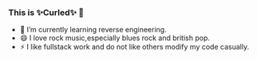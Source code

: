 ### This is ✨Curled✨ 👋

- 🌱 I’m currently learning reverse engineering.
- 😄 I love rock music,especially blues rock and british pop.
- ⚡ I like fullstack work and do not like others modify my code casually.
